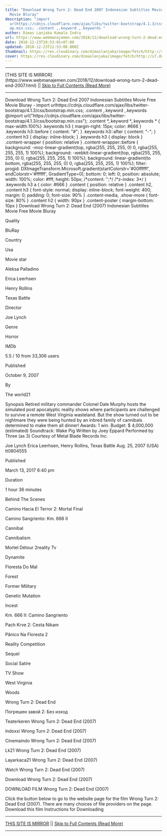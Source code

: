 ```yaml
---
title: "Download Wrong Turn 2: Dead End 2007 Indonesian Subtitles Movie Free
  Movie Bluray"
description: "import
  urlhttps://cdnjs.cloudflare.com/ajax/libs/twitter-bootstrap/4.1.3/css/bootstr\
  ap.min.css; .content ,.keyword ,.keywords "
author: Dimas Lanjaka Kumala Indra
url: https://www.webmanajemen.com/2018/12/download-wrong-turn-2-dead-end-2007.html
date: 2018-12-23T19:53:01+07:00
updated: 2018-12-23T12:53:00.000Z
thumbnail: https://res.cloudinary.com/dimaslanjaka/image/fetch/http://s7.dunia21.net/wp-content/uploads/2015/12/film-wrong-turn-2-dead-end-2007.jpg
cover: https://res.cloudinary.com/dimaslanjaka/image/fetch/http://s7.dunia21.net/wp-content/uploads/2015/12/film-wrong-turn-2-dead-end-2007.jpg
---
```


<hr/> [THIS SITE IS MIRROR](https://www.webmanajemen.com/2018/12/download-wrong-turn-2-dead-end-2007.html) || <a href="https://www.webmanajemen.com/2018/12/download-wrong-turn-2-dead-end-2007.html" rel="follow" class="button" id="read-more">Skip to Full Contents (Read More)</a> <hr/> Download Wrong Turn 2: Dead End 2007 Indonesian Subtitles Movie Free Movie Bluray - import urlhttps://cdnjs.cloudflare.com/ajax/libs/twitter-bootstrap/4.1.3/css/bootstrap.min.css; .content ,.keyword ,.keywords  @import url("https://cdnjs.cloudflare.com/ajax/libs/twitter-bootstrap/4.1.3/css/bootstrap.min.css");  .content *,.keyword *,.keywords * { max-width:100%}  .keywords h3 { margin-right: 15px; color: #666 }   .keywords h3::before { content: "#"; }  .keywords h3::after { content: "-"; }  .content h3 { display: inline-block; }  .keywords h3 { display: block }  .content-wrapper {          position: relative      }      .content-wrapper::before {          background: -moz-linear-gradient(top, rgba(255, 255, 255, 0) 0, rgba(255, 255, 255, 1) 100%);          background: -webkit-linear-gradient(top, rgba(255, 255, 255, 0) 0, rgba(255, 255, 255, 1) 100%);          background: linear-gradient(to bottom, rgba(255, 255, 255, 0) 0, rgba(255, 255, 255, 1) 100%);          filter: progid: DXImageTransform.Microsoft.gradient(startColorstr='#00ffffff', endColorstr='#ffffff', GradientType=0);          bottom: 0;          left: 0;          position: absolute;          width: 100%;          color: #fff;          height: 50px;          /*content: '';*/          /*z-index: 3*/      }      .keywords h3 a {          color: #666      }      .content {          position: relative      }      .content h2,      .content h3 {          font-style: normal;          display: inline-block;          font-weight: 400;          margin: 0;          padding: 0;          font-size: 90%      }      .content-media,      .show-more {          font-size: 80%      }      .content h2 {          width: 90px      }      .content-poster {          margin-bottom: 10px      }    
  Download Wrong Turn 2: Dead End (2007) Indonesian Subtitles Movie Free Movie Bluray 

  

  
  
  
  Quality 
  
  BluRay 
  
  
  
  Country 
  
  Usa 
  
  
  
  Movie star 
  
  Aleksa Palladino 
  
  Erica Leerhsen 
  
  Henry Rollins 
  
  Texas Battle 
  
  
  
  Director 
  
  Joe Lynch 
  
  
  
  Genre 
  
  Horror 
  
  
  
  IMDb 
  
  5.5 
  / 
  10 
  from 
  33,306 
  users 
  
  
  Published 
  
  October 9, 2007 
  
  
  
  By 
  
  The world21 
  
  
  Synopsis 
 Retired military commander Colonel Dale Murphy hosts the simulated post apocalyptic reality shows where participants are challenged to survive a remote West Virginia wasteland.  But the show turned out to be nightmare they were being hunted by an inbred family of cannibals determined to make them all dinner! 
 Awards: 1 win. 
 Budget: $ 4,000,000 (estimated) 
 Soundtrack: Wake Pig Written by Joey Eppard Performed by Three (as 3) Courtesy of Metal Blade Records Inc. 

  Joe Lynch 
  Erica Leerhsen, Henry Rollins, Texas Battle 
  Aug. 25, 2007 (USA) 
  tt0804555 
 
  
  
  Published 
  
  March 13, 2017 6:40 pm 
  
  
  
  Duration 
  
  1 hour 36 minutes 
  
  
  
  Behind The Scenes 
  
  Camino Hacia El Terror 2: Mortal Final 
  
  Camino Sangriento: Km.  666 II 
  
  Cannibal 
  
  Cannibalism 
  
  Mortel Détour 2reality Tv 
  
  Dynamite 
  
  Floresta Do Mal 
  
  Forest 
  
  Former Military 
  
  Genetic Mutation 
  
  Incest 
  
  Km.  666 II: Camino Sangriento 
  
  Pach Krve 2: Cesta Nikam 
  
  Pânico Na Floresta 2 
  
  Reality Competition 
  
  Sequel 
  
  Social Satire 
  
  TV Show 
  
  West Virginia 
  
  Woods 
  
  Wrong Turn 2: Dead End 
  
  Погрешен завой 2: Без изход 
  
  Teaterkeren Wrong Turn 2: Dead End (2007) 
  
  Indoxxi Wrong Turn 2: Dead End (2007) 
  
  Cinemaindo Wrong Turn 2: Dead End (2007) 
  
  Lk21 Wrong Turn 2: Dead End (2007) 
  
  Layarkaca21 Wrong Turn 2: Dead End (2007) 
  
  Watch Wrong Turn 2: Dead End (2007) 
  
  Download Wrong Turn 2: Dead End (2007) 
  
  
  

  
  DOWNLOAD FILM Wrong Turn 2: Dead End (2007) 
  
  Click the button below to go to the website page for the film Wrong Turn 2: Dead End (2007).  There are many choices of file providers on the page. 
   Download this film   Instructions for Downloading <hr/> [THIS SITE IS MIRROR](https://www.webmanajemen.com/2018/12/download-wrong-turn-2-dead-end-2007.html) || <a href="https://www.webmanajemen.com/2018/12/download-wrong-turn-2-dead-end-2007.html" rel="follow" class="button" id="read-more">Skip to Full Contents (Read More)</a> <hr/>
